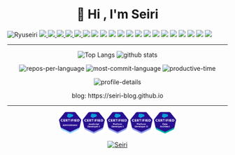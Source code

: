 <h1 align="center">👋 Hi , I'm Seiri</h1>
<!--<h3 align="center">現在AWSとSalesforceを専念しています。</h3>-->

<p> 
  <a>
    <img src="https://komarev.com/ghpvc/?username=Ryuseiri" alt="Ryuseiri" />
  </a>
  <a href="http://twitter.com/Seiriryu">
    <img height="20" src="https://img.shields.io/twitter/follow/Seiriryu?label=Twitter&logo=twitter&style=flat" />
  </a>
  <a href="https://github.com/Ryuseiri">
    <img height="20" src="https://img.shields.io/github/followers/Ryuseiri?label=follow&logo=github&style=flat" />
  </a>
  <a href="https://stackoverflow.com/users/21109751/seiriryu">
    <img height="20" src="https://img.shields.io/stackexchange/stackoverflow/r/21109751?label=StackOverflow&logo=stack-overflow&style=flat" />
  </a>

  <a href="http://qiita.com/Seiri">
    <img height="20" src="https://qiita-badge.apiapi.app/s/Seiri/contributions.svg" />
  </a>
  <a href="http://qiita.com/Seiri">
    <img height="20" src="https://qiita-badge.apiapi.app/s/Seiri/posts.svg" />
  </a>
  
  <!-- Label -->
  <img height="20" src="https://img.shields.io/badge/-Amazon%20AWS-232F3E.svg?logo=amazon-aws&style=flat" />
  <img height="20" src="https://img.shields.io/badge/-Salesforce-fff?style=flat&logo=Salesforce" />
  <img height="20" src="https://img.shields.io/badge/-git-181717.svg?logo=git&style=flat" />
  <img height="20" src="https://img.shields.io/badge/-GitHub-181717.svg?logo=github&style=flat" />
  <img height="20" src="https://img.shields.io/badge/-Windows-0078D6.svg?logo=windows&style=flat" />
  <img height="20" src="https://img.shields.io/badge/-Nodejs-43853d?style=flat&logo=Node.js&logoColor=white" />
  <img height="20" src="https://img.shields.io/badge/-JavaScript-e5cd0c?style=flat&logo=JavaScript&logoColor=000" />
  <img height="20" src="https://img.shields.io/badge/-React-555.svg?logo=react&style=flat" />
  <img height="20" src="https://img.shields.io/badge/-Vue-555.svg?logo=vue.js&style=flat" />
  <img height="20" src="https://img.shields.io/badge/-HTML5-333.svg?logo=html5&style=flat" />
  <img height="20" src="https://img.shields.io/badge/-CSS3-1572B6.svg?logo=css3&style=flat" />
  <img height="20" src="https://img.shields.io/badge/-Python-F9DC3E.svg?logo=python&style=flat" />
  <img height="20" src="https://img.shields.io/badge/-Github_Actions-fff?style=flat&logo=github-actions" />
  <img height="20" src="https://img.shields.io/badge/-Bilibili-fff?style=flat&logo=Bilibili" />
  <img height="20" src="https://img.shields.io/badge/-youtube-red?style=flat&logo=youtube" />
</p>

---

<!--<p align="center"><img src="https://github-profile-trophy.vercel.app/?username=Ryuseiri&theme=onedark&row=1&column=7" /></p>-->

<p align="center"> 
  <img alt="Top Langs" height="150px" src="https://github-readme-stats.vercel.app/api/top-langs/?username=Ryuseiri&layout=compact&count_private=true&show_icons=true&show_icons=true&theme=onedark"/>
  <img alt="github stats" height="150px" src="https://github-readme-stats.vercel.app/api?username=Ryuseiri&count_private=true&show_icons=true&show_icons=true&theme=onedark"/>
</p>
<p align="center"> 
  <img alt="repos-per-language" height="150px" src="http://github-profile-summary-cards.vercel.app/api/cards/repos-per-language?username=RyuSeiri&theme=onedark"/>
  <img alt="most-commit-language" height="150px" src="http://github-profile-summary-cards.vercel.app/api/cards/most-commit-language?username=RyuSeiri&theme=onedark"/>
  <img alt="productive-time" height="150px"  src="http://github-profile-summary-cards.vercel.app/api/cards/productive-time?username=RyuSeiri&theme=onedark&utcOffset=8" />
</p>

<p align="center">
  <img alt="profile-details" height="150px" src="http://github-profile-summary-cards.vercel.app/api/cards/profile-details?username=RyuSeiri&theme=onedark" />
</p>

<!--<p align="center"> 
 <img src="https://github-readme-streak-stats.herokuapp.com/?user=Ryuseiri&theme=dark" width='50%'/>
</p>-->

<p align="center"> 
    blog:
    https://seiri-blog.github.io
</p>

----
<p align="center"> 
<img src="./SalesforceBadge/2021-03_Badge_SF-Certified_Administrator/2021-03_Badge_SF-Certified_Administrator_500x490px.png" width='10%'/>
<img src="./SalesforceBadge/2021-03_Badge_SF-Certified_JavaScript-Developer/2021-03_Badge_SF-Certified_JavaScript-Developer-I_500x490px.png" width='10%'/>
<img src="./SalesforceBadge/2021-03_Badge_SF-Certified_Platform-Developer-I/2021-03_Badge_SF-Certified_Platform-Developer-I_500x490px.png" width='10%'/>
<img src="./SalesforceBadge/2021-03_Badge_SF-Certified_Platform-Developer-II/2021-03_Badge_SF-Certified_Platform-Developer-II_500x490px.png" width='10%'/>
<img src="./SalesforceBadge/2021-11_Badge_SF-Certified_Data-Architect/2021-11_Badge_SF-Certified_Data-Architect_500x490px.png" width='10%'/>
</p>

<p align="center"> 
<a href="https://www.buymeacoffee.com/Seiri"> <img src="https://cdn.buymeacoffee.com/buttons/v2/default-yellow.png" height="50" width="210" alt="Seiri" /></a>
</p>

